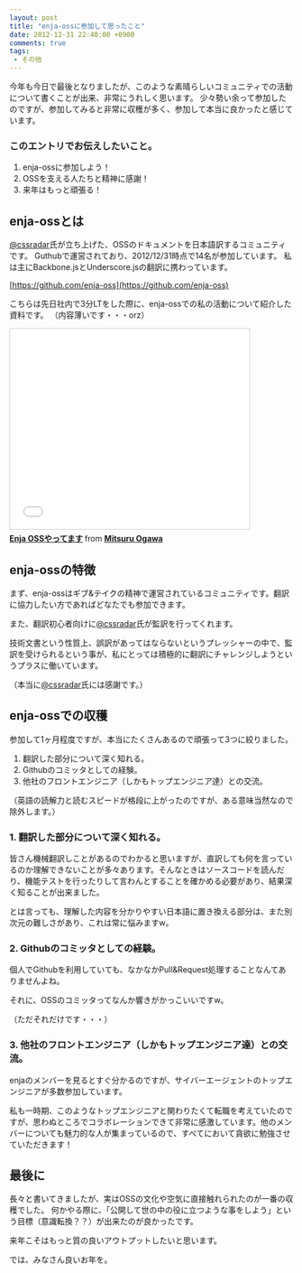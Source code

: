 ```yaml
---
layout: post
title: "enja-ossに参加して思ったこと"
date: 2012-12-31 22:40:00 +0900
comments: true
tags: 
 - その他
---
```


今年も今日で最後となりましたが、このような素晴らしいコミュニティでの活動について書くことが出来、非常にうれしく思います。
少々勢い余って参加したのですが、参加してみると非常に収穫が多く、参加して本当に良かったと感じています。

<!-- more -->

### このエントリでお伝えしたいこと。

1.  enja-ossに参加しよう！
2.  OSSを支える人たちと精神に感謝！
3.  来年はもっと頑張る！

## enja-ossとは

[@cssradar](http://twitter.com/cssradar)氏が立ち上げた、OSSのドキュメントを日本語訳するコミュニティです。
Guthubで運営されており、2012/12/31時点で14名が参加しています。
私は主にBackbone.jsとUnderscore.jsの翻訳に携わっています。

[https://github.com/enja-oss](https://github.com/enja-oss)

こちらは先日社内で3分LTをした際に、enja-ossでの私の活動について紹介した資料です。
（内容薄いです・・・orz）

<iframe src="//www.slideshare.net/slideshow/embed_code/15742434" width="425" height="355" frameborder="0" marginwidth="0" marginheight="0" scrolling="no" style="border:1px solid #CCC; border-width:1px; margin-bottom:5px; max-width: 100%;" allowfullscreen> </iframe> <div style="margin-bottom:5px"> <strong> <a href="//www.slideshare.net/mitsuruogawa33/enja-oos-15742434" title="Enja OSSやってます" target="_blank">Enja OSSやってます</a> </strong> from <strong><a href="//www.slideshare.net/mitsuruogawa33" target="_blank">Mitsuru Ogawa</a></strong> </div>

## enja-ossの特徴

まず、enja-ossはギブ&テイクの精神で運営されているコミュニティです。翻訳に協力したい方であればどなたでも参加できます。

また、翻訳初心者向けに[@cssradar](http://twitter.com/cssradar)氏が監訳を行ってくれます。

技術文書という性質上、誤訳があってはならないというプレッシャーの中で、監訳を受けられるという事が、私にとっては積極的に翻訳にチャレンジしようというプラスに働いています。

（本当に[@cssradar](http://twitter.com/cssradar)氏には感謝です。）

## enja-ossでの収穫

参加して1ヶ月程度ですが、本当にたくさんあるので頑張って3つに絞りました。

1.  翻訳した部分について深く知れる。
2.  Githubのコミッタとしての経験。
3.  他社のフロントエンジニア（しかもトップエンジニア達）との交流。

（英語の読解力と読むスピードが格段に上がったのですが、ある意味当然なので除外します。）

### 1. 翻訳した部分について深く知れる。

皆さん機械翻訳しことがあるのでわかると思いますが、直訳しても何を言っているのか理解できないことが多々あります。そんなときはソースコードを読んだり、機能テストを行ったりして言わんとすることを確かめる必要があり、結果深く知ることが出来ました。

とは言っても、理解した内容を分かりやすい日本語に置き換える部分は、また別次元の難しさがあり、これは常に悩みますw。

### 2. Githubのコミッタとしての経験。

個人でGithubを利用していても、なかなかPull&Request処理することなんてありませんよね。

それに、OSSのコミッタってなんか響きがかっこいいですw。

（ただそれだけです・・・）

### 3. 他社のフロントエンジニア（しかもトップエンジニア達）との交流。

enjaのメンバーを見るとすぐ分かるのですが、サイバーエージェントのトップエンジニアが多数参加しています。

私も一時期、このようなトップエンジニアと関わりたくて転職を考えていたのですが、思わぬところでコラボレーションできて非常に感激しています。他のメンバーについても魅力的な人が集まっているので、すべてにおいて貪欲に勉強させていただきます！

## 最後に

長々と書いてきましたが、実はOSSの文化や空気に直接触れられたのが一番の収穫でした。
何かやる際に、「公開して世の中の役に立つような事をしよう」という目標（意識転換？？）が出来たのが良かったです。

来年こそはもっと質の良いアウトプットしたいと思います。

では、みなさん良いお年を。
